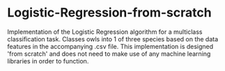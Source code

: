 # Logistic-Regression-from-scratch
Implementation of the Logistic Regression algorithm for a multiclass classification task. Classes owls into 1 of three species based on the data features in the accompanying .csv file. This implementation is designed 'from scratch' and does not need to make use of any machine learning libraries in order to function.
